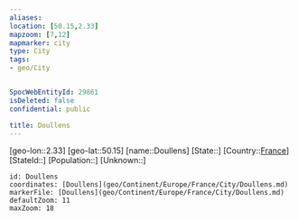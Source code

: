 ```yaml
---
aliases: 
location: [50.15,2.33]
mapzoom: [7,12] 
mapmarker: city 
type: City
tags:
- geo/City


SpocWebEntityId: 29861
isDeleted: false
confidential: public

title: Doullens
---
```

[geo-lon::2.33]
[geo-lat::50.15]
[name::Doullens]
[State::]
[Country::[France](geo/Continent/Europe/France.md)]
[StateId::]
[Population::]
[Unknown::]


```leaflet
id: Doullens
coordinates: [Doullens](geo/Continent/Europe/France/City/Doullens.md)
markerFile: [Doullens](geo/Continent/Europe/France/City/Doullens.md)
defaultZoom: 11 
maxZoom: 18
```


